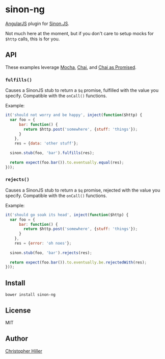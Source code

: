 # sinon-ng

[AngularJS](http://angularjs.org) plugin for [Sinon.JS](http://sinonjs.org).

Not much here at the moment, but if you don't care to setup mocks for `$http` calls, this is for you.

## API

These examples leverage [Mocha](http://mochajs.org/), [Chai](http://chaijs.com/), and [Chai as Promised](https://github.com/domenic/chai-as-promised/).

### `fulfills()`

Causes a SinonJS stub to return a `$q` promise, fulfilled with the value you specify.  Compatible with the `onCall()` functions.

Example:

```js
it('should not worry and be happy', inject(function($http) {
  var foo = {
      bar: function() {
        return $http.post('somewhere', {stuff: 'things'});
      }
    }, 
    res = {data: 'other stuff'};
    
  sinon.stub(foo, 'bar').fulfills(res);
  
  return expect(foo.bar()).to.eventually.equal(res);
}));
```

### `rejects()`

Causes a SinonJS stub to return a `$q` promise, rejected with the value you specify.  Compatible with the `onCall()` functions.

Example:

```js
it('should go soak its head', inject(function($http) {
  var foo = {
      bar: function() {
        return $http.post('somewhere', {stuff: 'things'});
      }
    }, 
    res = {error: 'oh noes'};
    
  sinon.stub(foo, 'bar').rejects(res);
  
  return expect(foo.bar()).to.eventually.be.rejectedWith(res);
}));
```

## Install

```
bower install sinon-ng
```

## License

MIT

## Author

[Christopher Hiller](http://boneskull.github.io)
